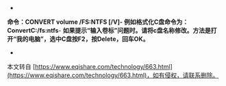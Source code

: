 -
**命令：CONVERT volume /FS:NTFS \[/V\]-
例如格式化C盘命令为：ConvertC:/fs:ntfs**-
**如果提示“输入卷标”问题时。请将c盘名称修改。方法是打开“我的电脑”，选中C盘按F2，按Delete，回车OK。**

-

本文转自 [https://www.eqishare.com/technology/663.html](https://www.eqishare.com/technology/663.html)，如有侵权，请联系删除。